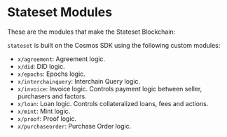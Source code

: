 # Stateset Modules

These are the modules that make the Stateset Blockchain:

`stateset` is built on the Cosmos SDK using the following custom modules:

- `x/agreement`: Agreement logic.
- `x/did`: DID logic.
- `x/epochs`: Epochs logic.
- `x/interchainquery`: Interchain Query logic.
- `x/invoice`: Invoice logic. Controls payment logic between seller, purchasers and factors.
- `x/loan`: Loan logic. Controls collateralized loans, fees and actions.
- `x/mint`: Mint logic.
- `x/proof`: Proof logic.
- `x/purchaseorder`: Purchase Order logic.